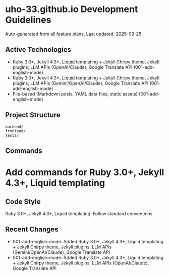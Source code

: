 # uho-33.github.io Development Guidelines

Auto-generated from all feature plans. Last updated: 2025-09-25

## Active Technologies
- Ruby 3.0+, Jekyll 4.3+, Liquid templating + Jekyll Chirpy theme, Jekyll plugins, LLM APIs (OpenAI/Claude), Google Translate API (001-add-english-mode)
- Ruby 3.0+, Jekyll 4.3+, Liquid templating + Jekyll Chirpy theme, Jekyll plugins, LLM APIs (Gemini/OpenAI/Claude), Google Translate API (001-add-english-mode)
- File-based (Markdown posts, YAML data files, static assets) (001-add-english-mode)

## Project Structure
```
backend/
frontend/
tests/
```

## Commands
# Add commands for Ruby 3.0+, Jekyll 4.3+, Liquid templating

## Code Style
Ruby 3.0+, Jekyll 4.3+, Liquid templating: Follow standard conventions

## Recent Changes
- 001-add-english-mode: Added Ruby 3.0+, Jekyll 4.3+, Liquid templating + Jekyll Chirpy theme, Jekyll plugins, LLM APIs (Gemini/OpenAI/Claude), Google Translate API
- 001-add-english-mode: Added Ruby 3.0+, Jekyll 4.3+, Liquid templating + Jekyll Chirpy theme, Jekyll plugins, LLM APIs (OpenAI/Claude), Google Translate API

<!-- MANUAL ADDITIONS START -->
<!-- MANUAL ADDITIONS END -->
